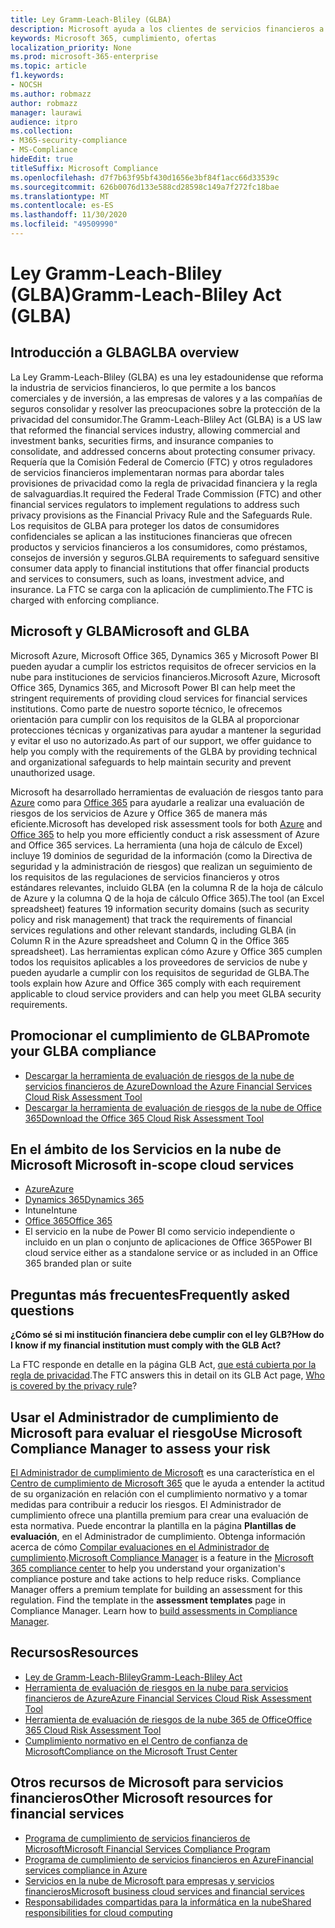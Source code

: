 ```yaml
---
title: Ley Gramm-Leach-Bliley (GLBA)
description: Microsoft ayuda a los clientes de servicios financieros a cumplir con los requisitos de privacidad y seguridad de la Ley Gramm-Leach-Bliley (GLBA).
keywords: Microsoft 365, cumplimiento, ofertas
localization_priority: None
ms.prod: microsoft-365-enterprise
ms.topic: article
f1.keywords:
- NOCSH
ms.author: robmazz
author: robmazz
manager: laurawi
audience: itpro
ms.collection:
- M365-security-compliance
- MS-Compliance
hideEdit: true
titleSuffix: Microsoft Compliance
ms.openlocfilehash: d7f7b63f95bf430d1656e3bf84f1acc66d33539c
ms.sourcegitcommit: 626b0076d133e588cd28598c149a7f272fc18bae
ms.translationtype: MT
ms.contentlocale: es-ES
ms.lasthandoff: 11/30/2020
ms.locfileid: "49509990"
---
```

# <a name="gramm-leach-bliley-act-glba"></a><span data-ttu-id="f4f3f-104">Ley Gramm-Leach-Bliley (GLBA)</span><span class="sxs-lookup"><span data-stu-id="f4f3f-104">Gramm-Leach-Bliley Act (GLBA)</span></span>

## <a name="glba-overview"></a><span data-ttu-id="f4f3f-105">Introducción a GLBA</span><span class="sxs-lookup"><span data-stu-id="f4f3f-105">GLBA overview</span></span>

<span data-ttu-id="f4f3f-106">La Ley Gramm-Leach-Bliley (GLBA) es una ley estadounidense que reforma la industria de servicios financieros, lo que permite a los bancos comerciales y de inversión, a las empresas de valores y a las compañías de seguros consolidar y resolver las preocupaciones sobre la protección de la privacidad del consumidor.</span><span class="sxs-lookup"><span data-stu-id="f4f3f-106">The Gramm-Leach-Bliley Act (GLBA) is a US law that reformed the financial services industry, allowing commercial and investment banks, securities firms, and insurance companies to consolidate, and addressed concerns about protecting consumer privacy.</span></span> <span data-ttu-id="f4f3f-107">Requería que la Comisión Federal de Comercio (FTC) y otros reguladores de servicios financieros implementaran normas para abordar tales provisiones de privacidad como la regla de privacidad financiera y la regla de salvaguardias.</span><span class="sxs-lookup"><span data-stu-id="f4f3f-107">It required the Federal Trade Commission (FTC) and other financial services regulators to implement regulations to address such privacy provisions as the Financial Privacy Rule and the Safeguards Rule.</span></span> <span data-ttu-id="f4f3f-108">Los requisitos de GLBA para proteger los datos de consumidores confidenciales se aplican a las instituciones financieras que ofrecen productos y servicios financieros a los consumidores, como préstamos, consejos de inversión y seguros.</span><span class="sxs-lookup"><span data-stu-id="f4f3f-108">GLBA requirements to safeguard sensitive consumer data apply to financial institutions that offer financial products and services to consumers, such as loans, investment advice, and insurance.</span></span> <span data-ttu-id="f4f3f-109">La FTC se carga con la aplicación de cumplimiento.</span><span class="sxs-lookup"><span data-stu-id="f4f3f-109">The FTC is charged with enforcing compliance.</span></span>

## <a name="microsoft-and-glba"></a><span data-ttu-id="f4f3f-110">Microsoft y GLBA</span><span class="sxs-lookup"><span data-stu-id="f4f3f-110">Microsoft and GLBA</span></span>

<span data-ttu-id="f4f3f-111">Microsoft Azure, Microsoft Office 365, Dynamics 365 y Microsoft Power BI pueden ayudar a cumplir los estrictos requisitos de ofrecer servicios en la nube para instituciones de servicios financieros.</span><span class="sxs-lookup"><span data-stu-id="f4f3f-111">Microsoft Azure, Microsoft Office 365, Dynamics 365, and Microsoft Power BI can help meet the stringent requirements of providing cloud services for financial services institutions.</span></span> <span data-ttu-id="f4f3f-112">Como parte de nuestro soporte técnico, le ofrecemos orientación para cumplir con los requisitos de la GLBA al proporcionar protecciones técnicas y organizativas para ayudar a mantener la seguridad y evitar el uso no autorizado.</span><span class="sxs-lookup"><span data-stu-id="f4f3f-112">As part of our support, we offer guidance to help you comply with the requirements of the GLBA by providing technical and organizational safeguards to help maintain security and prevent unauthorized usage.</span></span>

<span data-ttu-id="f4f3f-113">Microsoft ha desarrollado herramientas de evaluación de riesgos tanto para [Azure](https://servicetrust.microsoft.com/ViewPage/TrustDocuments?command=Download&downloadType=Document&downloadId=6b218946-c235-4234-9beb-d557e39a3f44&docTab=6d000410-c9e9-11e7-9a91-892aae8839ad_Compliance_Guides) como para [Office 365](https://servicetrust.microsoft.com/ViewPage/TrustDocuments?command=Download&downloadType=Document&downloadId=55702ffd-c35a-4619-8722-ab71c0c02002&docTab=6d000410-c9e9-11e7-9a91-892aae8839ad_Compliance_Guides) para ayudarle a realizar una evaluación de riesgos de los servicios de Azure y Office 365 de manera más eficiente.</span><span class="sxs-lookup"><span data-stu-id="f4f3f-113">Microsoft has developed risk assessment tools for both [Azure](https://servicetrust.microsoft.com/ViewPage/TrustDocuments?command=Download&downloadType=Document&downloadId=6b218946-c235-4234-9beb-d557e39a3f44&docTab=6d000410-c9e9-11e7-9a91-892aae8839ad_Compliance_Guides) and [Office 365](https://servicetrust.microsoft.com/ViewPage/TrustDocuments?command=Download&downloadType=Document&downloadId=55702ffd-c35a-4619-8722-ab71c0c02002&docTab=6d000410-c9e9-11e7-9a91-892aae8839ad_Compliance_Guides) to help you more efficiently conduct a risk assessment of Azure and Office 365 services.</span></span> <span data-ttu-id="f4f3f-114">La herramienta (una hoja de cálculo de Excel) incluye 19 dominios de seguridad de la información (como la Directiva de seguridad y la administración de riesgos) que realizan un seguimiento de los requisitos de las regulaciones de servicios financieros y otros estándares relevantes, incluido GLBA (en la columna R de la hoja de cálculo de Azure y la columna Q de la hoja de cálculo Office 365).</span><span class="sxs-lookup"><span data-stu-id="f4f3f-114">The tool (an Excel spreadsheet) features 19 information security domains (such as security policy and risk management) that track the requirements of financial services regulations and other relevant standards, including GLBA (in Column R in the Azure spreadsheet and Column Q in the Office 365 spreadsheet).</span></span> <span data-ttu-id="f4f3f-115">Las herramientas explican cómo Azure y Office 365 cumplen todos los requisitos aplicables a los proveedores de servicios de nube y pueden ayudarle a cumplir con los requisitos de seguridad de GLBA.</span><span class="sxs-lookup"><span data-stu-id="f4f3f-115">The tools explain how Azure and Office 365 comply with each requirement applicable to cloud service providers and can help you meet GLBA security requirements.</span></span>

## <a name="promote-your-glba-compliance"></a><span data-ttu-id="f4f3f-116">Promocionar el cumplimiento de GLBA</span><span class="sxs-lookup"><span data-stu-id="f4f3f-116">Promote your GLBA compliance</span></span>

- [<span data-ttu-id="f4f3f-117">Descargar la herramienta de evaluación de riesgos de la nube de servicios financieros de Azure</span><span class="sxs-lookup"><span data-stu-id="f4f3f-117">Download the Azure Financial Services Cloud Risk Assessment Tool</span></span>](https://servicetrust.microsoft.com/ViewPage/TrustDocuments?command=Download&downloadType=Document&downloadId=6b218946-c235-4234-9beb-d557e39a3f44&docTab=6d000410-c9e9-11e7-9a91-892aae8839ad_Compliance_Guides)
- [<span data-ttu-id="f4f3f-118">Descargar la herramienta de evaluación de riesgos de la nube de Office 365</span><span class="sxs-lookup"><span data-stu-id="f4f3f-118">Download the Office 365 Cloud Risk Assessment Tool</span></span>](https://servicetrust.microsoft.com/ViewPage/TrustDocuments?command=Download&downloadType=Document&downloadId=55702ffd-c35a-4619-8722-ab71c0c02002&docTab=6d000410-c9e9-11e7-9a91-892aae8839ad_Compliance_Guides)

## <a name="microsoft-in-scope-cloud-services"></a><span data-ttu-id="f4f3f-119">En el ámbito de los Servicios en la nube de Microsoft </span><span class="sxs-lookup"><span data-stu-id="f4f3f-119">Microsoft in-scope cloud services</span></span>

- [<span data-ttu-id="f4f3f-120">Azure</span><span class="sxs-lookup"><span data-stu-id="f4f3f-120">Azure</span></span>](https://aka.ms/AzureCompliance)
- [<span data-ttu-id="f4f3f-121">Dynamics 365</span><span class="sxs-lookup"><span data-stu-id="f4f3f-121">Dynamics 365</span></span>](https://aka.ms/d365-compliance-list)
- <span data-ttu-id="f4f3f-122">Intune</span><span class="sxs-lookup"><span data-stu-id="f4f3f-122">Intune</span></span>
- [<span data-ttu-id="f4f3f-123">Office 365</span><span class="sxs-lookup"><span data-stu-id="f4f3f-123">Office 365</span></span>](https://go.microsoft.com/fwlink/p/?LinkID=2077751)
- <span data-ttu-id="f4f3f-124">El servicio en la nube de Power BI como servicio independiente o incluido en un plan o conjunto de aplicaciones de Office 365</span><span class="sxs-lookup"><span data-stu-id="f4f3f-124">Power BI cloud service either as a standalone service or as included in an Office 365 branded plan or suite</span></span>

## <a name="frequently-asked-questions"></a><span data-ttu-id="f4f3f-125">Preguntas más frecuentes</span><span class="sxs-lookup"><span data-stu-id="f4f3f-125">Frequently asked questions</span></span>

<span data-ttu-id="f4f3f-126">**¿Cómo sé si mi institución financiera debe cumplir con el ley GLB?**</span><span class="sxs-lookup"><span data-stu-id="f4f3f-126">**How do I know if my financial institution must comply with the GLB Act?**</span></span>

<span data-ttu-id="f4f3f-127">La FTC responde en detalle en la página GLB Act, [que está cubierta por la regla de privacidad](https://www.ftc.gov/tips-advice/business-center/guidance/how-comply-privacy-consumer-financial-information-rule-gramm#whois).</span><span class="sxs-lookup"><span data-stu-id="f4f3f-127">The FTC answers this in detail on its GLB Act page, [Who is covered by the privacy rule](https://www.ftc.gov/tips-advice/business-center/guidance/how-comply-privacy-consumer-financial-information-rule-gramm#whois)?</span></span>

## <a name="use-microsoft-compliance-manager-to-assess-your-risk"></a><span data-ttu-id="f4f3f-128">Usar el Administrador de cumplimiento de Microsoft para evaluar el riesgo</span><span class="sxs-lookup"><span data-stu-id="f4f3f-128">Use Microsoft Compliance Manager to assess your risk</span></span>

<span data-ttu-id="f4f3f-p104">[El Administrador de cumplimiento de Microsoft](https://docs.microsoft.com/microsoft-365/compliance/compliance-manager) es una característica en el [Centro de cumplimiento de Microsoft 365](https://docs.microsoft.com/microsoft-365/compliance/microsoft-365-compliance-center) que le ayuda a entender la actitud de su organización en relación con el cumplimiento normativo y a tomar medidas para contribuir a reducir los riesgos. El Administrador de cumplimiento ofrece una plantilla premium para crear una evaluación de esta normativa. Puede encontrar la plantilla en la página **Plantillas de evaluación**, en el Administrador de cumplimiento. Obtenga información acerca de cómo [Compilar evaluaciones en el Administrador de cumplimiento](https://docs.microsoft.com/microsoft-365/compliance/compliance-manager-assessments).</span><span class="sxs-lookup"><span data-stu-id="f4f3f-p104">[Microsoft Compliance Manager](https://docs.microsoft.com/microsoft-365/compliance/compliance-manager) is a feature in the [Microsoft 365 compliance center](https://docs.microsoft.com/microsoft-365/compliance/microsoft-365-compliance-center) to help you understand your organization's compliance posture and take actions to help reduce risks. Compliance Manager offers a premium template for building an assessment for this regulation. Find the template in the **assessment templates** page in Compliance Manager. Learn how to [build assessments in Compliance Manager](https://docs.microsoft.com/microsoft-365/compliance/compliance-manager-assessments).</span></span>

## <a name="resources"></a><span data-ttu-id="f4f3f-133">Recursos</span><span class="sxs-lookup"><span data-stu-id="f4f3f-133">Resources</span></span>

- [<span data-ttu-id="f4f3f-134">Ley de Gramm-Leach-Bliley</span><span class="sxs-lookup"><span data-stu-id="f4f3f-134">Gramm-Leach-Bliley Act</span></span>](https://www.ftc.gov/tips-advice/business-center/privacy-and-security/gramm-leach-bliley-act)
- [<span data-ttu-id="f4f3f-135">Herramienta de evaluación de riesgos en la nube para servicios financieros de Azure</span><span class="sxs-lookup"><span data-stu-id="f4f3f-135">Azure Financial Services Cloud Risk Assessment Tool</span></span>](https://servicetrust.microsoft.com/ViewPage/TrustDocuments?command=Download&downloadType=Document&downloadId=6b218946-c235-4234-9beb-d557e39a3f44&docTab=6d000410-c9e9-11e7-9a91-892aae8839ad_Compliance_Guides)
- [<span data-ttu-id="f4f3f-136">Herramienta de evaluación de riesgos de la nube 365 de Office</span><span class="sxs-lookup"><span data-stu-id="f4f3f-136">Office 365 Cloud Risk Assessment Tool</span></span>](https://servicetrust.microsoft.com/ViewPage/TrustDocuments?command=Download&downloadType=Document&downloadId=55702ffd-c35a-4619-8722-ab71c0c02002&docTab=6d000410-c9e9-11e7-9a91-892aae8839ad_Compliance_Guides)
- [<span data-ttu-id="f4f3f-137">Cumplimiento normativo en el Centro de confianza de Microsoft</span><span class="sxs-lookup"><span data-stu-id="f4f3f-137">Compliance on the Microsoft Trust Center</span></span>](https://www.microsoft.com/trust-center/compliance/compliance-overview)

## <a name="other-microsoft-resources-for-financial-services"></a><span data-ttu-id="f4f3f-138">Otros recursos de Microsoft para servicios financieros</span><span class="sxs-lookup"><span data-stu-id="f4f3f-138">Other Microsoft resources for financial services</span></span>

- [<span data-ttu-id="f4f3f-139">Programa de cumplimiento de servicios financieros de Microsoft</span><span class="sxs-lookup"><span data-stu-id="f4f3f-139">Microsoft Financial Services Compliance Program</span></span>](https://www.microsoft.com/download/details.aspx?id=55332)
- [<span data-ttu-id="f4f3f-140">Programa de cumplimiento de servicios financieros en Azure</span><span class="sxs-lookup"><span data-stu-id="f4f3f-140">Financial services compliance in Azure</span></span>](https://azure.microsoft.com/resources/videos/azurecon-2015-financial-services-compliance-in-azure/)
- [<span data-ttu-id="f4f3f-141">Servicios en la nube de Microsoft para empresas y servicios financieros</span><span class="sxs-lookup"><span data-stu-id="f4f3f-141">Microsoft business cloud services and financial services</span></span>](https://www.microsoft.com/trustcenter/cloudservices/financialservices)
- [<span data-ttu-id="f4f3f-142">Responsabilidades compartidas para la informática en la nube</span><span class="sxs-lookup"><span data-stu-id="f4f3f-142">Shared responsibilities for cloud computing</span></span>](https://aka.ms/sharedresponsibility)
